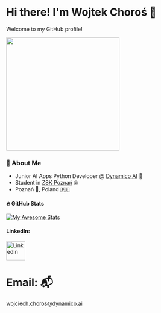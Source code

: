 # Hi there! I'm Wojtek Choroś 👋
Welcome to my GitHub profile!

<img align="center" src="https://media1.tenor.com/m/-JMlvM0F--YAAAAd/racoon-blanket.gif" width="300">

### 🚀 About Me

- Junior AI Apps Python Developer @ <a href="https://github.com/dynamico-ai" target="_blank">Dynamico AI</a> 🤖
- Student in <a target="_blank" href="https://www.zsk.poznan.pl/">ZSK Poznań</a> 🤓
- Poznań 🐐, Poland 🇵🇱


#### :fire: GitHub Stats

[![My Awesome Stats](https://awesome-github-stats.azurewebsites.net/user-stats/wChoros?cardType=github&theme=tokyonight&preferLogin=true)](https://git.io/awesome-stats-card)

#### LinkedIn:
<a href="https://www.linkedin.com/in/wojciech-choro%C5%9B-234861307/" target="_blank">
  <img src="https://upload.wikimedia.org/wikipedia/commons/c/ca/LinkedIn_logo_initials.png" width="50" alt="LinkedIn">
</a>

# Email: 📬 
<a href="mailto:wojciech.choros@dynamico.ai">wojciech.choros@dynamico.ai</a> 

